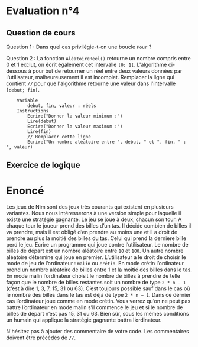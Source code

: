 # Evaluation n°4

## Question de cours

Question 1 : Dans quel cas privilégie-t-on une boucle `Pour` ?

Question 2 : La fonction `AléatoireReel()` retourne un nombre compris entre 0 et 1 exclut, on écrit également cet intervalle `[0; 1[`. L'algorithme ci-dessous à pour but de retourner un réel entre deux valeurs données par l'utilisateur, malheureusement il est incomplet.
Remplacer la ligne qui contient `//` pour que l'algorithme retourne une valeur dans l'intervalle `[debut; fin[`.
```
    Variable
        debut, fin, valeur : réels
    Instructions
        Ecrire("Donner la valeur minimum :")
        Lire(debut)
        Ecrire("Donner la valeur maximum :")
        Lire(fin)
        // Remplacer cette ligne
        Ecrire("Un nombre aléatoire entre ", debut, " et ", fin, " : ", valeur)
```

## Exercice de logique

# Enoncé

Les jeux de Nim sont des jeux très courants qui existent en plusieurs variantes. Nous nous intéresserons à une version simple pour laquelle il existe une stratégie gagnante. Le jeu se joue à deux, chacun son tour. A chaque tour le joueur prend des billes d’un tas. Il décide combien de billes il va prendre, mais il est obligé d’en prendre au moins une et il a droit de prendre au plus la moitié des billes du tas. Celui qui prend la dernière bille perd le jeu. Ecrire un programme qui joue contre l’utilisateur. Le nombre de billes de départ est un nombre aléatoire
entre `10` et `100`. Un autre nombre aléatoire détermine qui joue en premier. L’utilisateur a le droit de choisir le mode de jeu de l’ordinateur : `malin` ou `crétin`. En mode crétin l’ordinateur prend un nombre aléatoire de billes entre 1 et la moitié des billes dans le tas. En mode malin l’ordinateur choisit le nombre de billes à prendre de telle façon que le nombre de billes restantes soit un nombre de type `2 * n − 1` (c’est à dire 1, 3, 7, 15, 31 ou 63). C’est toujours possible sauf dans le cas où le nombre des billes dans le tas est déjà de type `2 * n − 1`. Dans ce dernier cas l’ordinateur joue comme en mode crétin. Vous verrez qu’on ne peut pas battre l’ordinateur en mode malin s’il commence le jeu et si le nombre de billes de départ n’est pas 15, 31 ou 63. Bien sûr, sous les mêmes conditions un humain qui applique la stratégie gagnante battra l’ordinateur.

N'hésitez pas à ajouter des commentaire de votre code. Les commentaires doivent être précédés de `//`.
